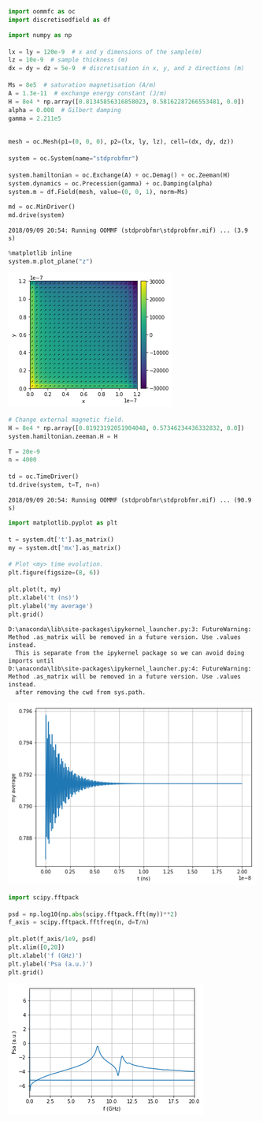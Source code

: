 

```python
import oommfc as oc
import discretisedfield as df
```


```python
import numpy as np

lx = ly = 120e-9  # x and y dimensions of the sample(m)
lz = 10e-9  # sample thickness (m)
dx = dy = dz = 5e-9  # discretisation in x, y, and z directions (m)

Ms = 8e5  # saturation magnetisation (A/m)
A = 1.3e-11  # exchange energy constant (J/m)
H = 8e4 * np.array([0.81345856316858023, 0.58162287266553481, 0.0])
alpha = 0.008  # Gilbert damping
gamma = 2.211e5
```


```python

mesh = oc.Mesh(p1=(0, 0, 0), p2=(lx, ly, lz), cell=(dx, dy, dz))

system = oc.System(name="stdprobfmr")

system.hamiltonian = oc.Exchange(A) + oc.Demag() + oc.Zeeman(H)
system.dynamics = oc.Precession(gamma) + oc.Damping(alpha)
system.m = df.Field(mesh, value=(0, 0, 1), norm=Ms)
```


```python
md = oc.MinDriver()
md.drive(system)
```

    2018/09/09 20:54: Running OOMMF (stdprobfmr\stdprobfmr.mif) ... (3.9 s)
    


```python
%matplotlib inline
system.m.plot_plane("z")
```


![png](output_4_0.png)



```python
# Change external magnetic field.
H = 8e4 * np.array([0.81923192051904048, 0.57346234436332832, 0.0])
system.hamiltonian.zeeman.H = H
```


```python
T = 20e-9
n = 4000

td = oc.TimeDriver()
td.drive(system, t=T, n=n)
```

    2018/09/09 20:54: Running OOMMF (stdprobfmr\stdprobfmr.mif) ... (90.9 s)
    


```python
import matplotlib.pyplot as plt

t = system.dt['t'].as_matrix()
my = system.dt['mx'].as_matrix()

# Plot <my> time evolution.
plt.figure(figsize=(8, 6))

plt.plot(t, my)
plt.xlabel('t (ns)')
plt.ylabel('my average')
plt.grid()
```

    D:\anaconda\lib\site-packages\ipykernel_launcher.py:3: FutureWarning: Method .as_matrix will be removed in a future version. Use .values instead.
      This is separate from the ipykernel package so we can avoid doing imports until
    D:\anaconda\lib\site-packages\ipykernel_launcher.py:4: FutureWarning: Method .as_matrix will be removed in a future version. Use .values instead.
      after removing the cwd from sys.path.
    


![png](output_7_1.png)



```python
import scipy.fftpack

psd = np.log10(np.abs(scipy.fftpack.fft(my))**2)
f_axis = scipy.fftpack.fftfreq(n, d=T/n)

plt.plot(f_axis/1e9, psd)
plt.xlim([0,20])
plt.xlabel('f (GHz)')
plt.ylabel('Psa (a.u.)')
plt.grid()
```


![png](output_8_0.png)

